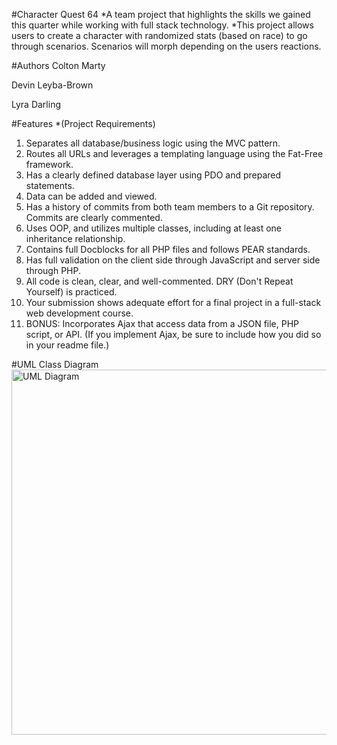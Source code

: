 #Character Quest 64
*A team project that highlights the skills we gained this quarter while working with full stack technology.
*This project allows users to create a character with randomized stats (based on race) to go through scenarios. 
Scenarios will morph depending on the users reactions.

#Authors
Colton Marty

Devin Leyba-Brown

Lyra Darling

#Features
*(Project Requirements)
1. Separates all database/business logic using the MVC pattern.
2. Routes all URLs and leverages a templating language using the Fat-Free framework.
3. Has a clearly defined database layer using PDO and prepared statements.
4. Data can be added and viewed.
5. Has a history of commits from both team members to a Git repository. Commits are clearly commented.
6. Uses OOP, and utilizes multiple classes, including at least one inheritance relationship.
7. Contains full Docblocks for all PHP files and follows PEAR standards.
8. Has full validation on the client side through JavaScript and server side through PHP.
9. All code is clean, clear, and well-commented. DRY (Don't Repeat Yourself) is practiced.
10. Your submission shows adequate effort for a final project in a full-stack web development course.
11. BONUS:  Incorporates Ajax that access data from a JSON file, PHP script, or API.
    (If you implement Ajax, be sure to include how you did so in your readme file.)

#UML Class Diagram
<img alt="UML Diagram" height="584" src="D:\SDEV305\GreenRiverDev\328\CharacterQuest64\images\CQ64-uml.jpg" width="1000"/>